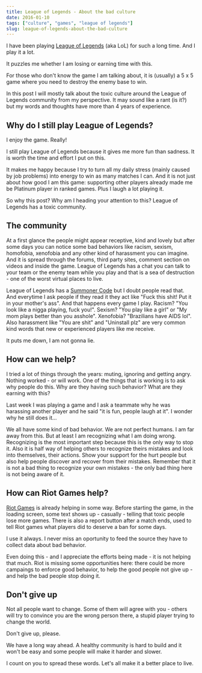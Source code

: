 ```yaml
---
title: League of Legends - About the bad culture
date: 2016-01-10
tags: ["culture", "games", "league of legends"]
slug: league-of-legends-about-the-bad-culture
---
```


I have been playing [League of Legends](http://www.leagueoflegends.com)
(aka LoL) for such a long time. And I play it a lot.

It puzzles me whether I am losing or earning time with this.

For those who don't know the game I am talking about, it is (usually) a
5 x 5 game where you need to destroy the enemy base to win.

In this post I will mostly talk about the toxic culture around the
League of Legends community from my perspective. It may sound like a
rant (is it?) but my words and thoughts have more than 4 years of
experience.

## Why do I still play League of Legends?

I enjoy the game. Really!

I still play League of Legends because it gives me more fun than
sadness. It is worth the time and effort I put on this.

It makes me happy because I try to turn all my daily stress (mainly
caused by job problems) into energy to win as many matches I can. And it
is not just about how good I am this game: supporting other players
already made me be Platinum player in ranked games. Plus I laugh a lot
playing it.

So why this post? Why am I heading your attention to this? League of
Legends has a toxic community.

## The community

At a first glance the people might appear receptive, kind and lovely but
after some days you can notice some bad behaviors like racism, sexism,
homofobia, xenofobia and any other kind of harassment you can imagine.
And it is spread through the forums, third party sites, comment section
on videos and inside the game. League of Legends has a chat you can talk
to your team or the enemy team while you play and that is a sea of
destruction - one of the worst virtual places to live.

League of Legends has a [Summoner
Code](http://gameinfo.na.leagueoflegends.com/en/game-info/get-started/summoners-code/)
but I doubt people read that. And everytime I ask people if they read it
they act like "Fuck this shit! Put it in your mother's ass". And that
happens every game I play. Racism? "You look like a nigga playing, fuck
you!". Sexism? "You play like a girl" or "My mom plays better than you
asshole". Xenofobia? "Brazilians have AIDS lol". Also harassment like
"You are shit" and "Uninstall plz" are very common kind words that new
or experienced players like me receive.

It puts me down, I am not gonna lie.

## How can we help?

I tried a lot of things through the years: muting, ignoring and getting
angry. Nothing worked - or will work. One of the things that is working
is to ask why people do this. Why are they having such behavior? What
are they earning with this?

Last week I was playing a game and I ask a teammate why he was harassing
another player and he said "it is fun, people laugh at it". I wonder why
he still does it...

We all have some kind of bad behavior. We are not perfect humans. I am
far away from this. But at least I am recognizing what I am doing wrong.
Recognizing is the most important step because this is the only way to
stop it. Also it is half way of helping others to recognize theirs
mistakes and look into themselves, their actions. Show your support for
the hurt people but also help people discover and recover from their
mistakes. Remember that it is not a bad thing to recognize your own
mistakes - the only bad thing here is not being aware of it.

## How can Riot Games help?

[Riot Games](http://www.riotgames.com/) is already helping in some way.
Before starting the game, in the loading screen, some text shows up -
casually - telling that toxic people lose more games. There is also a
report button after a match ends, used to tell Riot games what players
did to deserve a ban for some days.

I use it always. I never miss an oportunity to feed the source they have
to collect data about bad behavior.

Even doing this - and I appreciate the efforts being made - it is not
helping that much. Riot is missing some opportunities here: there could
be more campaings to enforce good behavior, to help the good people not
give up - and help the bad people stop doing it.

## Don't give up

Not all people want to change. Some of them will agree with you - others
will try to convince you are the wrong person there, a stupid player
trying to change the world.

Don't give up, please.

We have a long way ahead. A healthy community is hard to build and it
won't be easy and some people will make it harder and slower.

I count on you to spread these words. Let's all make it a better place
to live.
